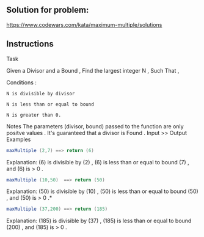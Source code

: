 ## Solution for problem:

https://www.codewars.com/kata/maximum-multiple/solutions

## Instructions

Task

Given a Divisor and a Bound , Find the largest integer N , Such That ,

Conditions :
```
N is divisible by divisor

N is less than or equal to bound

N is greater than 0.
```
Notes
The parameters (divisor, bound) passed to the function are only positve values .
It's guaranteed that a divisor is Found .
Input >> Output Examples

```java
maxMultiple (2,7) ==> return (6)
```

Explanation:
(6) is divisible by (2) , (6) is less than or equal to bound (7) , and (6) is > 0 .

```java
maxMultiple (10,50)  ==> return (50)
```

Explanation:
(50) is divisible by (10) , (50) is less than or equal to bound (50) , and (50) is > 0 .*

```java
maxMultiple (37,200) ==> return (185)
```

Explanation:
(185) is divisible by (37) , (185) is less than or equal to bound (200) , and (185) is > 0 .
